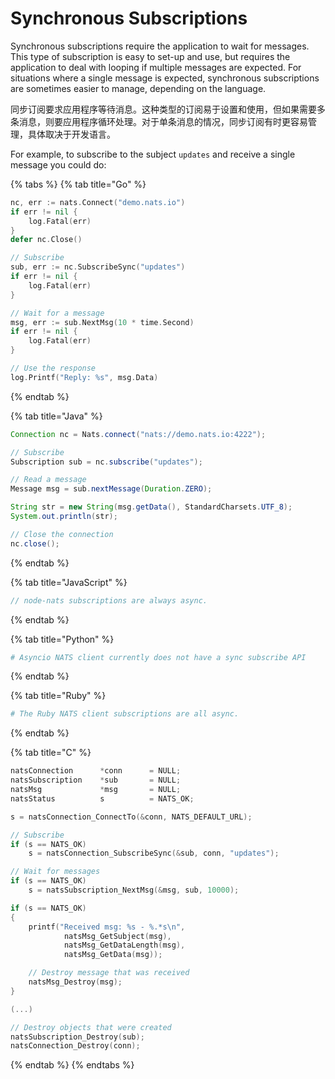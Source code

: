 # Synchronous Subscriptions

Synchronous subscriptions require the application to wait for messages. This type of subscription is easy to set-up and use, but requires the application to deal with looping if multiple messages are expected. For situations where a single message is expected, synchronous subscriptions are sometimes easier to manage, depending on the language.  

同步订阅要求应用程序等待消息。这种类型的订阅易于设置和使用，但如果需要多条消息，则要应用程序循环处理。对于单条消息的情况，同步订阅有时更容易管理，具体取决于开发语言。  

For example, to subscribe to the subject `updates` and receive a single message you could do:

{% tabs %}
{% tab title="Go" %}
```go
nc, err := nats.Connect("demo.nats.io")
if err != nil {
    log.Fatal(err)
}
defer nc.Close()

// Subscribe
sub, err := nc.SubscribeSync("updates")
if err != nil {
    log.Fatal(err)
}

// Wait for a message
msg, err := sub.NextMsg(10 * time.Second)
if err != nil {
    log.Fatal(err)
}

// Use the response
log.Printf("Reply: %s", msg.Data)
```
{% endtab %}

{% tab title="Java" %}
```java
Connection nc = Nats.connect("nats://demo.nats.io:4222");

// Subscribe
Subscription sub = nc.subscribe("updates");

// Read a message
Message msg = sub.nextMessage(Duration.ZERO);

String str = new String(msg.getData(), StandardCharsets.UTF_8);
System.out.println(str);

// Close the connection
nc.close();
```
{% endtab %}

{% tab title="JavaScript" %}
```javascript
// node-nats subscriptions are always async.
```
{% endtab %}

{% tab title="Python" %}
```python
# Asyncio NATS client currently does not have a sync subscribe API
```
{% endtab %}

{% tab title="Ruby" %}
```ruby
# The Ruby NATS client subscriptions are all async.
```
{% endtab %}

{% tab title="C" %}
```c
natsConnection      *conn      = NULL;
natsSubscription    *sub       = NULL;
natsMsg             *msg       = NULL;
natsStatus          s          = NATS_OK;

s = natsConnection_ConnectTo(&conn, NATS_DEFAULT_URL);

// Subscribe
if (s == NATS_OK)
    s = natsConnection_SubscribeSync(&sub, conn, "updates");

// Wait for messages
if (s == NATS_OK)
    s = natsSubscription_NextMsg(&msg, sub, 10000);

if (s == NATS_OK)
{
    printf("Received msg: %s - %.*s\n",
            natsMsg_GetSubject(msg),
            natsMsg_GetDataLength(msg),
            natsMsg_GetData(msg));

    // Destroy message that was received
    natsMsg_Destroy(msg);
}

(...)

// Destroy objects that were created
natsSubscription_Destroy(sub);
natsConnection_Destroy(conn);
```
{% endtab %}
{% endtabs %}

